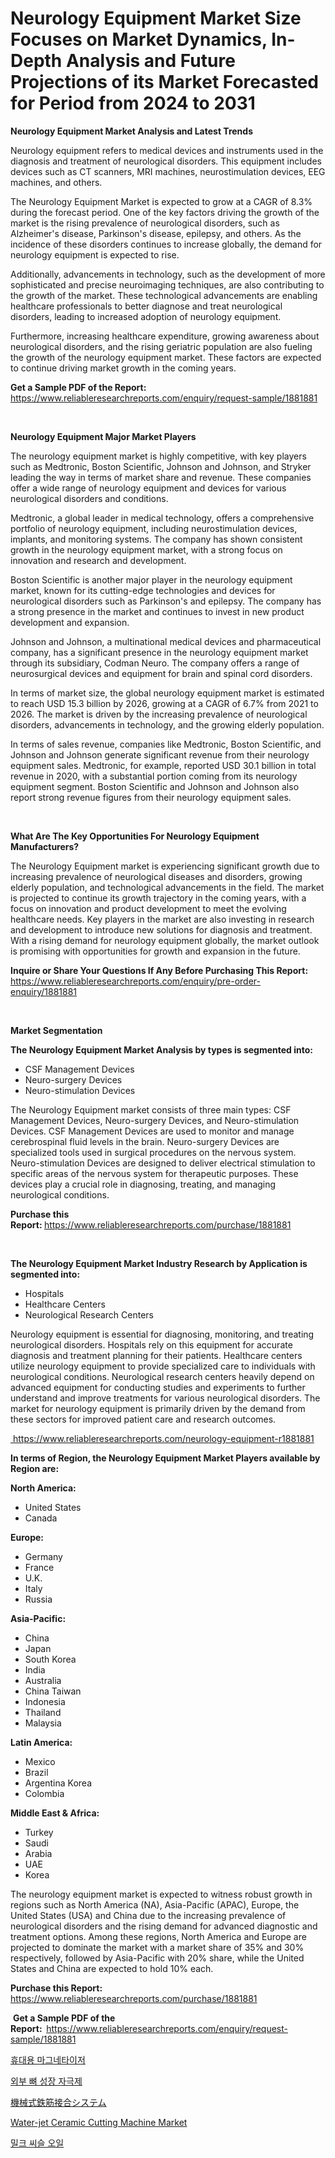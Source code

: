 <p><h1>Neurology Equipment Market Size Focuses on Market Dynamics, In-Depth Analysis and Future Projections of its Market Forecasted for Period from 2024 to 2031</h1></p><p><strong>Neurology Equipment Market Analysis and Latest Trends</strong></p>
<p><p>Neurology equipment refers to medical devices and instruments used in the diagnosis and treatment of neurological disorders. This equipment includes devices such as CT scanners, MRI machines, neurostimulation devices, EEG machines, and others.</p><p>The Neurology Equipment Market is expected to grow at a CAGR of 8.3% during the forecast period. One of the key factors driving the growth of the market is the rising prevalence of neurological disorders, such as Alzheimer's disease, Parkinson's disease, epilepsy, and others. As the incidence of these disorders continues to increase globally, the demand for neurology equipment is expected to rise.</p><p>Additionally, advancements in technology, such as the development of more sophisticated and precise neuroimaging techniques, are also contributing to the growth of the market. These technological advancements are enabling healthcare professionals to better diagnose and treat neurological disorders, leading to increased adoption of neurology equipment.</p><p>Furthermore, increasing healthcare expenditure, growing awareness about neurological disorders, and the rising geriatric population are also fueling the growth of the neurology equipment market. These factors are expected to continue driving market growth in the coming years.</p></p>
<p><strong>Get a Sample PDF of the Report:&nbsp;</strong> <a href="https://www.reliableresearchreports.com/enquiry/request-sample/1881881">https://www.reliableresearchreports.com/enquiry/request-sample/1881881</a></p>
<p>&nbsp;</p>
<p><strong>Neurology Equipment Major Market Players</strong></p>
<p><p>The neurology equipment market is highly competitive, with key players such as Medtronic, Boston Scientific, Johnson and Johnson, and Stryker leading the way in terms of market share and revenue. These companies offer a wide range of neurology equipment and devices for various neurological disorders and conditions.</p><p>Medtronic, a global leader in medical technology, offers a comprehensive portfolio of neurology equipment, including neurostimulation devices, implants, and monitoring systems. The company has shown consistent growth in the neurology equipment market, with a strong focus on innovation and research and development.</p><p>Boston Scientific is another major player in the neurology equipment market, known for its cutting-edge technologies and devices for neurological disorders such as Parkinson's and epilepsy. The company has a strong presence in the market and continues to invest in new product development and expansion.</p><p>Johnson and Johnson, a multinational medical devices and pharmaceutical company, has a significant presence in the neurology equipment market through its subsidiary, Codman Neuro. The company offers a range of neurosurgical devices and equipment for brain and spinal cord disorders.</p><p>In terms of market size, the global neurology equipment market is estimated to reach USD 15.3 billion by 2026, growing at a CAGR of 6.7% from 2021 to 2026. The market is driven by the increasing prevalence of neurological disorders, advancements in technology, and the growing elderly population.</p><p>In terms of sales revenue, companies like Medtronic, Boston Scientific, and Johnson and Johnson generate significant revenue from their neurology equipment sales. Medtronic, for example, reported USD 30.1 billion in total revenue in 2020, with a substantial portion coming from its neurology equipment segment. Boston Scientific and Johnson and Johnson also report strong revenue figures from their neurology equipment sales.</p></p>
<p>&nbsp;</p>
<p><strong>What Are The Key Opportunities For Neurology Equipment Manufacturers?</strong></p>
<p><p>The Neurology Equipment market is experiencing significant growth due to increasing prevalence of neurological diseases and disorders, growing elderly population, and technological advancements in the field. The market is projected to continue its growth trajectory in the coming years, with a focus on innovation and product development to meet the evolving healthcare needs. Key players in the market are also investing in research and development to introduce new solutions for diagnosis and treatment. With a rising demand for neurology equipment globally, the market outlook is promising with opportunities for growth and expansion in the future.</p></p>
<p><strong>Inquire or Share Your Questions If Any Before Purchasing This Report:</strong> <a href="https://www.reliableresearchreports.com/enquiry/pre-order-enquiry/1881881">https://www.reliableresearchreports.com/enquiry/pre-order-enquiry/1881881</a></p>
<p>&nbsp;</p>
<p><strong>Market Segmentation</strong></p>
<p><strong>The Neurology Equipment Market Analysis by types is segmented into:</strong></p>
<p><ul><li>CSF Management Devices</li><li>Neuro-surgery Devices</li><li>Neuro-stimulation Devices</li></ul></p>
<p><p>The Neurology Equipment market consists of three main types: CSF Management Devices, Neuro-surgery Devices, and Neuro-stimulation Devices. CSF Management Devices are used to monitor and manage cerebrospinal fluid levels in the brain. Neuro-surgery Devices are specialized tools used in surgical procedures on the nervous system. Neuro-stimulation Devices are designed to deliver electrical stimulation to specific areas of the nervous system for therapeutic purposes. These devices play a crucial role in diagnosing, treating, and managing neurological conditions.</p></p>
<p><strong>Purchase this Report:&nbsp;</strong><a href="https://www.reliableresearchreports.com/purchase/1881881">https://www.reliableresearchreports.com/purchase/1881881</a></p>
<p>&nbsp;</p>
<p><strong>The Neurology Equipment Market Industry Research by Application is segmented into:</strong></p>
<p><ul><li>Hospitals</li><li>Healthcare Centers</li><li>Neurological Research Centers</li></ul></p>
<p><p>Neurology equipment is essential for diagnosing, monitoring, and treating neurological disorders. Hospitals rely on this equipment for accurate diagnosis and treatment planning for their patients. Healthcare centers utilize neurology equipment to provide specialized care to individuals with neurological conditions. Neurological research centers heavily depend on advanced equipment for conducting studies and experiments to further understand and improve treatments for various neurological disorders. The market for neurology equipment is primarily driven by the demand from these sectors for improved patient care and research outcomes.</p></p>
<p><a href="https://www.reliableresearchreports.com/neurology-equipment-r1881881">&nbsp;https://www.reliableresearchreports.com/neurology-equipment-r1881881</a></p>
<p><strong>In terms of Region, the Neurology Equipment Market Players available by Region are:</strong></p>
<p>
    <p> <strong> North America: </strong>
        <ul>
            <li>United States</li>
            <li>Canada</li>
        </ul>
        </p> 
    <p> <strong> Europe: </strong>
        <ul>
            <li>Germany</li>
            <li>France</li>
            <li>U.K.</li>
            <li>Italy</li>
            <li>Russia</li>
        </ul>
        </p> 
    <p> <strong> Asia-Pacific: </strong>
        <ul>
            <li>China</li>
            <li>Japan</li>
            <li>South Korea</li>
            <li>India</li>
            <li>Australia</li>
            <li>China Taiwan</li>
            <li>Indonesia</li>
            <li>Thailand</li>
            <li>Malaysia</li>
        </ul>
        </p> 
    <p> <strong> Latin America: </strong>
        <ul>
            <li>Mexico</li>
            <li>Brazil</li>
            <li>Argentina Korea</li>
            <li>Colombia</li>
        </ul>
        </p> 
    <p> <strong> Middle East & Africa: </strong>
        <ul>
            <li>Turkey</li>
            <li>Saudi</li>
            <li>Arabia</li>
            <li>UAE</li>
            <li>Korea</li>
        </ul>
    </p>
    </p>
<p><p>The neurology equipment market is expected to witness robust growth in regions such as North America (NA), Asia-Pacific (APAC), Europe, the United States (USA) and China due to the increasing prevalence of neurological disorders and the rising demand for advanced diagnostic and treatment options. Among these regions, North America and Europe are projected to dominate the market with a market share of 35% and 30% respectively, followed by Asia-Pacific with 20% share, while the United States and China are expected to hold 10% each.</p></p>
<p><strong>Purchase this Report: </strong><a href="https://www.reliableresearchreports.com/purchase/1881881">https://www.reliableresearchreports.com/purchase/1881881</a></p>
<p>&nbsp;<strong>Get a Sample PDF of the Report:&nbsp;&nbsp;</strong><a href="https://www.reliableresearchreports.com/enquiry/request-sample/1881881">https://www.reliableresearchreports.com/enquiry/request-sample/1881881</a></p>
<p><strong></strong></p>
<p><p><a href="https://medium.com/@leeanford76845djf/%ED%9C%B4%EB%8C%80%EC%9A%A9-%EC%9E%90%EC%84%9D%ED%99%94%EA%B8%B0-%EC%8B%9C%EC%9E%A5-%EC%84%B1%EA%B3%B5%EC%A0%81%EC%9D%B8-%EB%B9%84%EC%A6%88%EB%8B%88%EC%8A%A4-%EC%A0%84%EB%9E%B5%EC%9D%98-%ED%95%B5%EC%8B%AC-%EC%9A%94%EC%86%8C-2031%EB%85%84%EA%B9%8C%EC%A7%80-%EC%98%88%EC%B8%A1-d683cfead358">휴대용 마그네타이저</a></p><p><a href="https://medium.com/@allisonkreiger/%EC%99%B8%EB%B6%80-%EA%B3%A8-%EC%84%B1%EC%9E%A5-%EC%9E%90%EA%B7%B9%EC%A0%9C-%EC%8B%9C%EC%9E%A5-%EC%A0%84%EB%A7%9D-%EC%82%B0%EC%97%85-%EA%B0%9C%EC%9A%94-%EB%B0%8F-%EC%98%88%EC%B8%A1-2024%EB%85%84%EB%B6%80%ED%84%B0-2031%EB%85%84-b6912c2a05b6">외부 뼈 성장 자극제</a></p><p><a href="https://medium.com/@madelynhowe2023/%E6%A9%9F%E6%A2%B0%E8%A3%BD%E3%81%AE%E9%89%84%E7%AD%8B%E3%82%B9%E3%83%91%E3%82%A4%E3%82%B7%E3%83%B3%E3%82%B0%E3%82%B7%E3%82%B9%E3%83%86%E3%83%A0%E5%B8%82%E5%A0%B4-%E5%B8%82%E5%A0%B4cagr-%E5%B8%82%E5%A0%B4%E5%8B%95%E5%90%91-%E3%81%8A%E3%82%88%E3%81%B3%E6%88%90%E9%95%B7%E6%88%A6%E7%95%A5%E3%81%AB%E3%81%A4%E3%81%84%E3%81%A6%E3%81%AE%E6%B4%9E%E5%AF%9F-fcca14fb34d2">機械式鉄筋接合システム</a></p><p><a href="https://www.linkedin.com/pulse/decoding-water-jet-ceramic-cutting-machine-market-metrics-share-nyhse?trackingId=t6dV2TKWc%2FpEbb0nFaks%2Bw%3D%3D">Water-jet Ceramic Cutting Machine Market</a></p><p><a href="https://github.com/vss5505pa7z1p/Market-Research-Report-List-2/blob/main/931656246164.md">밀크 씨슬 오일</a></p></p>
